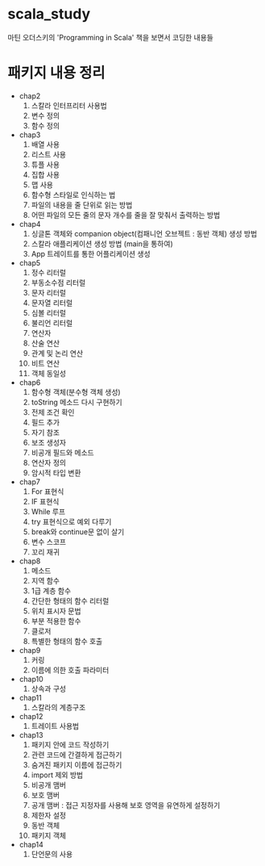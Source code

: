 # scala_study
마틴 오더스키의 'Programming in Scala' 책을 보면서 코딩한 내용들

# 패키지 내용 정리
* chap2 
  1. 스칼라 인터프리터 사용법
  2. 변수 정의
  3. 함수 정의
* chap3
  1. 배열 사용
  2. 리스트 사용
  3. 튜플 사용
  4. 집합 사용
  5. 맵 사용
  6. 함수형 스타일로 인식하는 법
  7. 파일의 내용을 줄 단위로 읽는 방법
  8. 어떤 파일의 모든 줄의 문자 개수를 줄을 잘 맞춰서 출력하는 방법
* chap4
  1. 싱글톤 객체와 companion object(컴패니언 오브젝트 : 동반 객체) 생성 방법
  2. 스칼라 애플리케이션 생성 방법 (main을 통하여)
  3. App 트레이트를 통한 어플리케이션 생성
* chap5
   1. 정수 리터럴
   2. 부동소수점 리터럴
   3. 문자 리터럴
   4. 문자열 리터럴
   5. 심볼 리터럴
   6. 불리언 리터럴
   7. 연산자
   8. 산술 연산
   9. 관계 및 논리 연산
   10. 비트 연산
   11. 객체 동일성
* chap6
  1. 함수형 객체(분수형 객체 생성)
  2. toString 메소드 다시 구현하기
  3. 전제 조건 확인
  4. 필드 추가
  5. 자기 참조
  6. 보조 생성자
  7. 비공개 필드와 메소드
  8. 연산자 정의
  9. 암시적 타입 변환
* chap7
  1. For 표현식
  2. IF 표현식
  3. While 루프
  4. try 표현식으로 예외 다루기
  5. break와 continue문 없이 살기
  6. 변수 스코프
  7. 꼬리 재귀 
* chap8
  1. 메소드
  2. 지역 함수
  3. 1급 계층 함수 
  4. 간단한 형태의 함수 리터럴
  5. 위치 표시자 문법
  6. 부분 적용한 함수
  7. 클로저
  8. 특별한 형태의 함수 호출
* chap9
  1. 커링
  2. 이름에 의한 호출 파라미터
* chap10 
  1. 상속과 구성
* chap11
  1. 스칼라의 계층구조
* chap12
  1. 트레이트 사용법
* chap13
  1. 패키지 안에 코드 작성하기
  2. 관련 코드에 간결하게 접근하기
  3. 숨겨진 패키지 이름에 접근하기
  4. import 제외 방법
  4. 비공개 맴버
  5. 보호 맴버
  6. 공개 맴버 : 접근 지정자를 사용해 보호 영역을 유연하게 설정하기
  7. 제한자 설정
  8. 동반 객체
  9. 패키지 객체
* chap14
  1. 단언문의 사용